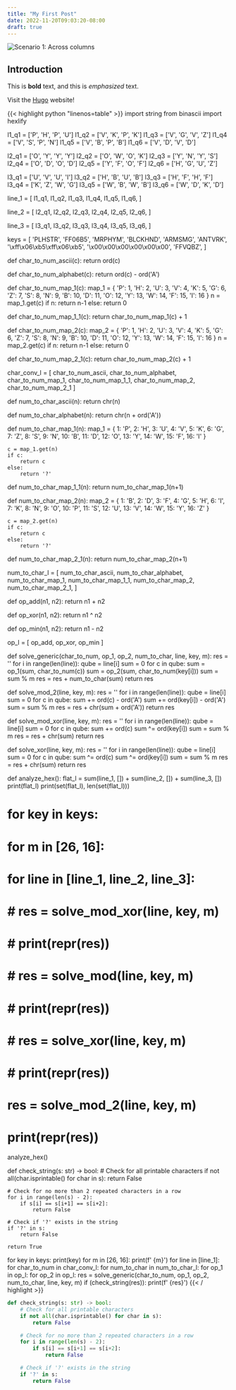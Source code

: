 ```yaml
---
title: "My First Post"
date: 2022-11-20T09:03:20-08:00
draft: true
---
```


![Scenario 1: Across columns](/1.jpg)

## Introduction

This is **bold** text, and this is *emphasized* text.

Visit the [Hugo](https://gohugo.io) website!

{{< highlight python "linenos=table" >}}
import string
from binascii import hexlify

l1_q1 = ['P', 'H', 'P', 'U']
l1_q2 = ['V', 'K', 'P', 'K']
l1_q3 = ['V', 'G', 'V', 'Z']
l1_q4 = ['V', 'S', 'P', 'N']
l1_q5 = ['V', 'B', 'P', 'B']
l1_q6 = ['V', 'D', 'V', 'D']

l2_q1 = ['O', 'Y', 'Y', 'Y']
l2_q2 = ['O', 'W', 'O', 'K']
l2_q3 = ['Y', 'N', 'Y', 'S']
l2_q4 = ['O', 'D', 'O', 'D']
l2_q5 = ['Y', 'F', 'O', 'F']
l2_q6 = ['H', 'G', 'U', 'Z']

l3_q1 = ['U', 'V', 'U', 'I']
l3_q2 = ['H', 'B', 'U', 'B']
l3_q3 = ['H', 'F', 'H', 'F']
l3_q4 = ['K', 'Z', 'W', 'G']
l3_q5 = ['W', 'B', 'W', 'B']
l3_q6 = ['W', 'D', 'K', 'D']

line_1 = [
    l1_q1,
    l1_q2,
    l1_q3,
    l1_q4,
    l1_q5,
    l1_q6,
]

line_2 = [
    l2_q1,
    l2_q2,
    l2_q3,
    l2_q4,
    l2_q5,
    l2_q6,
]

line_3 = [
    l3_q1,
    l3_q2,
    l3_q3,
    l3_q4,
    l3_q5,
    l3_q6,
]

keys = [
    'PLHSTR',
    'FF06B5',
    'MRPHYM',
    'BLCKHND',
    'ARMSMG',
    'ANTVRK',
    '\xff\x06\xb5\xff\x06\xb5',
    '\x00\x00\x00\x00\x00\x00',
    'FFVQBZ',
]

def char_to_num_ascii(c):
    return ord(c)

def char_to_num_alphabet(c):
    return ord(c) - ord('A')

def char_to_num_map_1(c):
    map_1 = {
        'P': 1,
        'H': 2,
        'U': 3,
        'V': 4,
        'K': 5,
        'G': 6,
        'Z': 7,
        'S': 8,
        'N': 9,
        'B': 10,
        'D': 11,
        'O': 12,
        'Y': 13,
        'W': 14,
        'F': 15,
        'I': 16
    }
    n = map_1.get(c)
    if n:
        return n-1
    else:
        return 0

def char_to_num_map_1_1(c):
    return char_to_num_map_1(c) + 1

def char_to_num_map_2(c):
    map_2 = {
        'P': 1,
        'H': 2,
        'U': 3,
        'V': 4,
        'K': 5,
        'G': 6,
        'Z': 7,
        'S': 8,
        'N': 9,
        'B': 10,
        'D': 11,
        'O': 12,
        'Y': 13,
        'W': 14,
        'F': 15,
        'I': 16
    }
    n = map_2.get(c)
    if n:
        return n-1
    else:
        return 0

def char_to_num_map_2_1(c):
    return char_to_num_map_2(c) + 1

char_conv_l = [
    char_to_num_ascii,
    char_to_num_alphabet,
    char_to_num_map_1,
    char_to_num_map_1_1,
    char_to_num_map_2,
    char_to_num_map_2_1
]

def num_to_char_ascii(n):
    return chr(n)

def num_to_char_alphabet(n):
    return chr(n + ord('A'))

def num_to_char_map_1(n):
    map_1 = {
        1: 'P',
        2: 'H',
        3: 'U',
        4: 'V',
        5: 'K',
        6: 'G',
        7: 'Z',
        8: 'S',
        9: 'N',
        10: 'B',
        11: 'D',
        12: 'O',
        13: 'Y',
        14: 'W',
        15: 'F',
        16: 'I'
    }

    c = map_1.get(n)
    if c:
        return c
    else:
        return '?'

def num_to_char_map_1_1(n):
    return num_to_char_map_1(n+1)

def num_to_char_map_2(n):
    map_2 = {
        1: 'B',
        2: 'D',
        3: 'F',
        4: 'G',
        5: 'H',
        6: 'I',
        7: 'K',
        8: 'N',
        9: 'O',
        10: 'P',
        11: 'S',
        12: 'U',
        13: 'V',
        14: 'W',
        15: 'Y',
        16: 'Z'
    }

    c = map_2.get(n)
    if c:
        return c
    else:
        return '?'

def num_to_char_map_2_1(n):
    return num_to_char_map_2(n+1)

num_to_char_l = [
    num_to_char_ascii,
    num_to_char_alphabet,
    num_to_char_map_1,
    num_to_char_map_1_1,
    num_to_char_map_2,
    num_to_char_map_2_1,
]

def op_add(n1, n2):
    return n1 + n2

def op_xor(n1, n2):
    return n1 ^ n2

def op_min(n1, n2):
    return n1 - n2

op_l = [
    op_add,
    op_xor,
    op_min
]

def solve_generic(char_to_num, op_1, op_2, num_to_char, line, key, m):
    res = ''
    for i in range(len(line)):
        qube = line[i]
        sum = 0
        for c in qube:
            sum = op_1(sum, char_to_num(c))
        sum = op_2(sum, char_to_num(key[i]))
        sum = sum % m
        res = res + num_to_char(sum)
    return res

def solve_mod_2(line, key, m):
    res = ''
    for i in range(len(line)):
        qube = line[i]
        sum = 0
        for c in qube:
            sum += ord(c) - ord('A')
        sum += ord(key[i]) - ord('A')
        sum = sum % m
        res = res + chr(sum + ord('A'))
    return res

def solve_mod_xor(line, key, m):
    res = ''
    for i in range(len(line)):
        qube = line[i]
        sum = 0
        for c in qube:
            sum += ord(c)
        sum ^= ord(key[i])
        sum = sum % m
        res = res + chr(sum)
    return res

def solve_xor(line, key, m):
    res = ''
    for i in range(len(line)):
        qube = line[i]
        sum = 0
        for c in qube:
            sum ^= ord(c)
        sum ^= ord(key[i])
        sum = sum % m
        res = res + chr(sum)
    return res





def analyze_hex():
    flat_l = sum(line_1, []) + sum(line_2, []) + sum(line_3, [])
    print(flat_l)
    print(set(flat_l), len(set(flat_l)))




# for key in keys:
#     for m in [26, 16]:
#         for line in [line_1, line_2, line_3]:
#             # res = solve_mod_xor(line, key, m)
#             # print(repr(res))
#             # res = solve_mod(line, key, m)
#             # print(repr(res))
#             # res = solve_xor(line, key, m)
#             # print(repr(res))
#             res = solve_mod_2(line, key, m)
#             print(repr(res))

analyze_hex()

def check_string(s: str) -> bool:
    # Check for all printable characters
    if not all(char.isprintable() for char in s):
        return False

    # Check for no more than 2 repeated characters in a row
    for i in range(len(s) - 2):
        if s[i] == s[i+1] == s[i+2]:
            return False

    # Check if '?' exists in the string
    if '?' in s:
        return False

    return True

for key in keys:
    print(key)
    for m in [26, 16]:
        print(f'  {m}')
        for line in [line_1]:
            for char_to_num in char_conv_l:
                for num_to_char in num_to_char_l:
                    for op_1 in op_l:
                        for op_2 in op_l:
                            res = solve_generic(char_to_num, op_1, op_2, num_to_char, line, key, m)
                            if (check_string(res)):
                                print(f'    {res}')
{{< / highlight >}}


```python
def check_string(s: str) -> bool:
    # Check for all printable characters
    if not all(char.isprintable() for char in s):
        return False

    # Check for no more than 2 repeated characters in a row
    for i in range(len(s) - 2):
        if s[i] == s[i+1] == s[i+2]:
            return False

    # Check if '?' exists in the string
    if '?' in s:
        return False
```